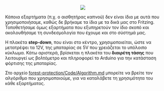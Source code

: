 <p align="center">
<img src="https://user-images.githubusercontent.com/28193137/169506472-2feb1054-1daa-44ce-96e8-afdc408c677c.jpg" />
</p>

Κάποια εξαρτήματα (π.χ. ο αισθητήρας καπνού) δεν είναι ίδια με αυτά που χρησιμοποιήσαμε, καθώς δε βρήκαμε τα ίδια με τα δικά μας στο Fritzing.
Τοποθετήσαμε όμως εξαρτήματα που εξυπηρετούν τον ίδιο σκοπό και ακολουθήσαμε τη συνδεσμολογία που έχουμε και στο σύστημά μας.

Η πλακέτα **step-down**, που είναι στο κέντρο, χρησιμοποιείται, ώστε να μετατρέψει τα 12V, της μπαταρίας σε 5V που χρειάζεται το υπόλοιπο κύκλωμα.
Κάτω αριστερά, βρίσκεται η πλακέτα του **διαιρέτη τάσης** που λειτουργεί ως βολτόμετρο και πληροφορεί το Arduino για την κατάσταση φόρτισης της μπαταρίας.

Στο αρχείο [forest-protection/Code/Algorithm.md](https://github.com/mariamou7/forest-protection/blob/main/Code/Algorithm.md) μπορείτε να βρείτε τον αλγόριθμο που χρησιμοποιούμε, για να καταλάβετε τη χρησιμότητα του κάθε εξαρτήματος.
